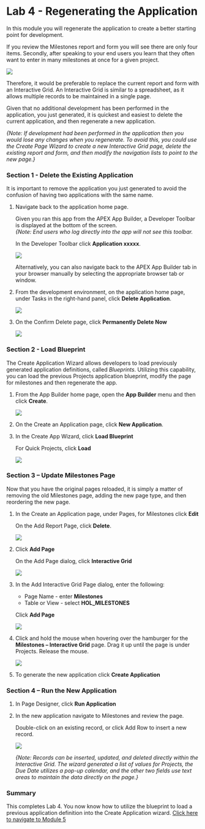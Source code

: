 # Lab 4 - Regenerating the Application

In this module you will regenerate the application to create a better starting point for development. 

If you review the Milestones report and form you will see there are only four items. Secondly, after speaking to your end users you learn that they often want to enter in many milestones at once for a given project.

![](images/4/milestones.png)

Therefore, it would be preferable to replace the current report and form with an Interactive Grid. An Interactive Grid is similar to a spreadsheet, as it allows multiple records to be maintained in a single page.

Given that no additional development has been performed in the application, you just generated, it is quickest and easiest to delete the current application, and then regenerate a new application. 

*{Note: If development had been performed in the application then you would lose any changes when you regenerate. To avoid this, you could use the Create Page Wizard to create a new Interactive Grid page, delete the existing report and form, and then modify the navigation lists to point to the new page.}*

### **Section 1** - Delete the Existing Application
It is important to remove the application you just generated to avoid the confusion of having two applications with the same name.

1. Navigate back to the application home page. 

    Given you ran this app from the APEX App Builder, a Developer Toolbar is displayed at the bottom of the screen.     
    *{Note: End users who log directly into the app will not see this toolbar.* 

    In the Developer Toolbar click **Application xxxxx**.

    ![](images/4/dev-toolbar.png)
    
    Alternatively, you can also navigate back to the APEX App Builder tab in your browser manually by selecting the appropriate browser tab or window. 
    
2. From the development environment, on the application home page, under Tasks in the right-hand panel, click **Delete Application**.

    ![](images/4/delete-app.png) 

3. On the Confirm Delete page, click **Permanently Delete Now**

    ![](images/4/perm-delete-now.png) 

### **Section 2** - Load Blueprint
The Create Application Wizard allows developers to load previously generated application definitions, called _Blueprints_. Utilizing this capability, you can load the previous Projects application blueprint, modify the page for milestones and then regenerate the app.

1. From the App Builder home page, open the **App Builder** menu and then click **Create**.

    ![](images/4/go-create-app.png) 

2. On the Create an Application page, click **New Application**.

3. In the Create App Wizard, click **Load Blueprint**

    For Quick Projects, click **Load**

    ![](images/4/load-blueprint.png) 

### **Section 3** – Update Milestones Page
Now that you have the original pages reloaded, it is simply a matter of removing the old Milestones page, adding the new page type, and then reordering the new page.

1. In the Create an Application page, under Pages, for Milestones click **Edit**

    On the Add Report Page, click **Delete**.

    ![](images/4/delete-page.png) 

2. Click **Add Page**

    On the Add Page dialog, click **Interactive Grid**

    ![](images/4/select-ig.png) 

3. In the Add Interactive Grid Page dialog, enter the following:
    - Page Name - enter **Milestones**
    - Table or View - select **HOL_MILESTONES**

    Click **Add Page**

    ![](images/4/add-page.png) 

4. Click and hold the mouse when hovering over the hamburger for the **Milestones – Interactive Grid** page.
    Drag it up until the page is under Projects. Release the mouse.

    ![](images/4/drag-page.png) 

5. To generate the new application click **Create Application**

### **Section 4** – Run the New Application

1. In Page Designer, click **Run Application**

2. In the new application navigate to Milestones and review the page.

    Double-click on an existing record, or click Add Row to insert a new record.

    ![](images/4/new-page.png)

    *{Note: Records can be inserted, updated, and deleted directly within the Interactive Grid. The wizard generated a list of values for Projects, the Due Date utilizes a pop-up calendar, and the other two fields use text areas to maintain the data directly on the page.}*

### **Summary**
This completes Lab 4. You now know how to utilize the blueprint to load a previous application definition into the Create Application wizard. [Click here to navigate to Module 5](5-improving-tasks.md)
     
